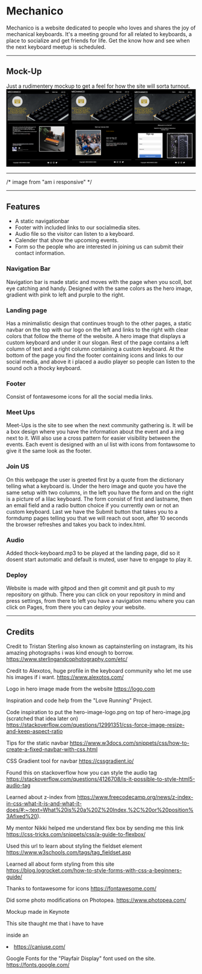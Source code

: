 # Mechanico #

Mechanico is a website dedicated to people who loves and shares the joy of mechanical keyboards.
It's a meeting ground for all related to keyboards, a place to socialize and get friends for life.
Get the know how and see when the next keyboard meetup is scheduled.
_________________________________________________________________________________________________

## Mock-Up ##
Just a rudimentery mockup to get a feel for how the site will sorta turnout.
![Mockup image 1](/assets/images/mechanico-mockup.png)
_________________________________________________________________________________________________

/* image from "am i responsive" */

_________________________________________________________________________________________________

## Features ##

- A static navigationbar
- Footer with included links to our socialmedia sites.
- Audio file so the visitor can listen to a keyboard.
- Calender that show the upcoming events.
- Form so the people who are interested in joining us can submit their contact information.


### Navigation Bar ###

Navigation bar is made static and moves with the page when you scoll, bot eye catching and handy.
Designed with the same colors as the hero image, gradient with pink to left and purple to the right.

### Landing page ###

Has a minimalistic design that continues trough to the other pages, a static navbar on the top with our logo on the left
and links to the right with clear colors that follow the theme of the website. 
A hero image that displays a custom keyboard and under it our slogan.
Rest of the page contains a left column of text and a right column containing a custom keyboard.
At the bottom of the page you find the footer containing icons and links to our social media, and above it
i placed a audio player so people can listen to the sound och a thocky keyboard.

### Footer ###
Consist of fontawesome icons for all the social media links.

### Meet Ups ###

Meet-Ups is the site to see when the next community gathering is.
It will be a box design where you have the information about the event and a img next to it.
Will also use a cross pattern for easier visibility between the events.
Each event is designed with an ul list with icons from fontawsome to give it the same look as the footer.

### Join US ###

On this webpage the user is greeted first by a quote from the dictionary telling what a keyboard is.
Under the hero image and quote you have the same setup with two columns, in the left you have the form and on the right is a picture of a lilac keyboard.
The form consist of first and lastname, then an email field and a radio button choice if you currently own or not an custom keyboard. Last we have the 
Submit button that takes you to a formdump pages telling you that we will reach out soon, after 10 seconds the browser refreshes and takes you back to index.html.

### Audio ###

Added thock-keyboard.mp3 to be played at the landing page, did so it dosent start automatic and default is muted, user have to engage to play it.

### Deploy ###

Website is made with gitpod and then git commit and git push to my repository on github.
There you can click on your repository in mind and press settings, from there to left you have
a navigation menu where you can click on Pages, from there you can deploy your website.
_________________________________________________________________________________________________
## Credits ##

Credit to Tristan Sterling also known as captainsterling on instagram, its his amazing photographs i was kind enough to borrow. https://www.sterlingandcophotography.com/etc/

Credit to Alexotos, huge profile in the keyboard community who let me use his images if i want.
https://www.alexotos.com/

Logo in hero image made from the website https://logo.com

Inspiration and code help from the "Love Running" Project.

Code inspiration to put the hero-image-logo.png on top of hero-image.jpg (scratched that idea later on)
https://stackoverflow.com/questions/12991351/css-force-image-resize-and-keep-aspect-ratio

Tips for the static navbar
https://www.w3docs.com/snippets/css/how-to-create-a-fixed-navbar-with-css.html

CSS Gradient tool for navbar
https://cssgradient.io/

Found this on stackoverflow how you can style the audio tag
https://stackoverflow.com/questions/4126708/is-it-possible-to-style-html5-audio-tag

Learned about z-index from
https://www.freecodecamp.org/news/z-index-in-css-what-it-is-and-what-it-does/#:~:text=What%20is%20a%20Z%20Index,%2C%20or%20position%3Afixed%20).

My mentor Nikki helped me understand flex box by sending me this link
https://css-tricks.com/snippets/css/a-guide-to-flexbox/

Used this url to learn about styling the fieldset element
https://www.w3schools.com/tags/tag_fieldset.asp

Learned all about form styling from this site
https://blog.logrocket.com/how-to-style-forms-with-css-a-beginners-guide/

Thanks to fontawesome for icons
https://fontawesome.com/

Did some photo modifications on Photopea.
https://www.photopea.com/

Mockup made in Keynote

This site thaught me that i have to have <p> inside an <li>
https://caniuse.com/

Google Fonts for the "Playfair Display" font used on the site.
https://fonts.google.com/
